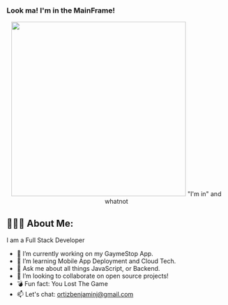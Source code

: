 ### Look ma! I'm in the MainFrame!

<div id="header" align="center">
   <img src="https://media.giphy.com/media/VHHxxFAeLaYzS/giphy.gif" width="400"/>
   "I'm in" and whatnot
</div>


## 👨🏽‍💻 About Me:
I am a Full Stack Developer

<div id="header" align="center">


  
</div>

<div id="showcase">
  
</div>

- 🔭 I’m currently working on my GaymeStop App.
- 🌱 I’m learning Mobile App Deployment and Cloud Tech.
- 💬 Ask me about all things JavaScript, or Backend.
- 👯 I’m looking to collaborate on open source projects!
- 💣 Fun fact: You Lost The Game
- 📫 Let's chat: ortizbenjaminj@gmail.com


<!--
**Benjamin-Ortiz/Benjamin-Ortiz** is a ✨ _special_ ✨ repository because its `README.md` (this file) appears on your GitHub profile.

Here are some ideas to get you started:




- 🤔 I’m looking for help with ...

- 📫 Let's chat: ortizbenjaminj@gmail.com
- 😄 Pronouns: ...
- ⚡ Fun fact: ...
-->
